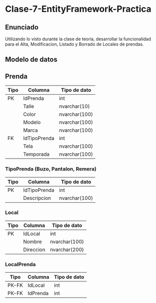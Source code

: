 #  Clase-7-EntityFramework-Practica
## Enunciado
Utilizando lo visto durante la clase de teoria, desarrollar la funcionalidad para el Alta, Modificacion, Listado y Borrado  de Locales de prendas.

## Modelo de datos
## Prenda
|Tipo | Columna | Tipo de dato |
| ------ | ------ | ------ |
|PK| IdPrenda | int |
|| Talle | nvarchar(10) |
|| Color | nvarchar(100) |
|| Modelo | nvarchar(100) |
|| Marca | nvarchar(100) |
|FK| IdTipoPrenda | int |
|| Tela | nvarchar(100) |
|| Temporada | nvarchar(100) |

### TipoPrenda (Buzo, Pantalon, Remera)
|Tipo | Columna | Tipo de dato |
| ------ | ------ | ------ |
|PK| IdTipoPrenda | int |
|| Descripcion | nvarchar(100) |


### Local
|Tipo | Columna | Tipo de dato |
| ------ | ------ | ------ |
|PK| IdLocal | int |
|| Nombre | nvarchar(100) |
|| Direccion | nvarchar(200) |

### LocalPrenda
|Tipo | Columna | Tipo de dato |
| ------ | ------ | ------ |
|PK-FK| IdLocal | int |
|PK-FK| IdPrenda | int |
